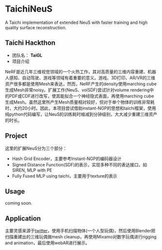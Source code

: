 # TaichiNeuS

A Taichi implementation of extended NeuS with faster training and high quality surface reconstruction.  <br>



## Taichi Hackthon

* 团队名： **TaiGL**
* 项目介绍

NeRF是近几年三维视觉领域的一个火热工作，其对高质量的三维内容重建、机器人感知、自动驾驶、游戏等领域有着重要的意义。游戏、3D打印、AR/VR的三维资产很多都是使用Mesh来表达，然而，NeRF产生的density使用marching cube生成Mesh非常noisy。扩展工作(NeuS、volSDF)尝试针对volume rendering中的PDF或CDF进行改写，使其能拟合一个神经隐式表面，再使用marching cube生成Mesh。虽然这里所产生Mesh质量相对较好，但对于单个物体的训练非常耗时，大约20小时。因此，本项目尝试借助instant-NGP的思想和taichi框架，使用纯python代码编写，让NeuS的训练耗时缩减到分钟级别，大大减少重建三维资产的时长。



## Project

这里的扩展NeuS分为三个部分：

* Hash Grid Encoder，主要参考Instant-NGP的编码器设计
* Signed Distance Function(SDF)的表示，实现多种不同的表达接口，如SIREN, MLP with PE
* Fully Fused MLP using taichi，主要用于texture的表示



## Usage

coming soon.



## Application

主要灵感来源于[twitter](https://twitter.com/nathanwchan/status/1595267321802944513)，使用手机扫描物体(一个人型玩偶)，然后使用Blender把扫描重建出的三维玩偶做mesh cleanup，再使用Mixamo对数字玩偶进行rigging and animation，最后使用webAR进行展示。
